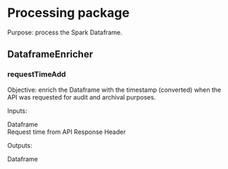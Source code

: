 # Processing package

Purpose: process the Spark Dataframe.

## DataframeEnricher

### requestTimeAdd

Objective: enrich the Dataframe with the timestamp (converted) when the API was requested for audit and archival purposes.  

Inputs:  

Dataframe  
Request time from API Response Header

Outputs:  

Dataframe
